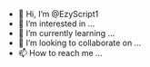 - 👋 Hi, I’m @EzyScript1
- 👀 I’m interested in ...
- 🌱 I’m currently learning ...
- 💞️ I’m looking to collaborate on ...
- 📫 How to reach me ...

<!---
EzyScript/EzyScript is a ✨ special ✨ repository because its `README.md` (this file) appears on your GitHub profile.
You can click the Preview link to take a look at your changes.
--->
